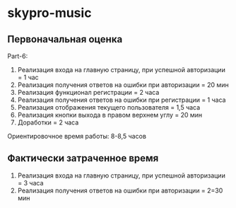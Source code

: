# skypro-music

## Первоначальная оценка
Part-6:
  1. Реализация входа на главную страницу, при успешной авторизации = 1 час
  2. Реализация получения ответов на ошибки при авторизации = 20 мин
  3. Реализация функционал регистрации = 2 часа
  4. Реализация получения ответов на ошибки при регистрации = 1 часа
  5. Реализация отображения текущего пользователя = 1,5 часа
  6. Реализация кнопки выхода в правом верхнем углу = 20 мин
  7. Доработки = 2 часа

  Ориентировочное время работы: 8-8,5 часов

## Фактически затраченное время
1. Реализация входа на главную страницу, при успешной авторизации = 3 часа
2. Реализация получения ответов на ошибки при авторизации = 2=30 мин
